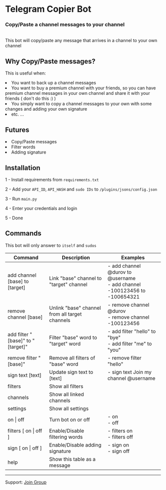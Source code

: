 # Telegram Copier Bot
### Copy/Paste a channel messages to your channel

<br>
This bot will copy/paste any message that arrives in a channel to your own channel

## Why Copy/Paste messages?
This is useful when:
<li> You want to back up a channel messages</li>
<li> You want to buy a premium channel with your friends, so you can have premium channel messages in your own channel and share it with your friends ( don't do this :) )</li>
<li>You simply want to copy a channel messages to your own with some changes and adding your own signature</li>
<li> etc. ...</li>

## Futures
<li>Copy/Paste messages</li>
<li>Filter words</li>
<li>Adding signature</li>

## Installation
1 - Install requirements from `requirements.txt`

2 - Add your `API_ID`, `API_HASH` and `sudo IDs` to `/plugins/jsons/config.json`

3 - Run `main.py`

4 - Enter your credentials and login

5 - Done

## Commands
This bot will only answer to `itself` and `sudos`

| Command 	| Description 	| Examples 	|
|---	|---	|---	|
| add channel [base] to [target] 	| Link "base" channel to "target" channel 	| - add channel @durov to @username<br>- add channel -100123456 to -100654321 	|
| remove channel [base] 	| Unlink "base" channel from all target channels 	| - remove channel @durov<br>- remove channel -100123456 	|
| add filter "[base]" to "[target]" 	| Filter "base" word to "target" word 	| - add filter "hello" to "bye"<br>- add filter "me" to "you" 	|
| remove filter "[base]" 	| Remove all filters of "base" word 	| - remove filter "hello" 	|
| sign text [text] 	| Update sign text to [text] 	| - sign text Join my channel @username 	|
| filters 	| Show all filters 	|  	|
| channels 	| Show all linked channels 	|  	|
| settings 	| Show all settings 	|  	|
| on \| off 	| Turn bot on or off 	| - on<br>- off 	|
| filters [ on \| off ] 	| Enable/Disable filtering words 	| - filters on<br>- filters off 	|
| sign [ on \| off ] 	| Enable/Disable adding signature 	| - sign on<br>- sign off 	|
| help 	| Show this table as a message 	|  	|

---

Support: [Join Group](https://t.me/PythonUnion)
